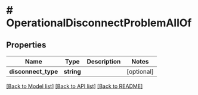 # # OperationalDisconnectProblemAllOf

## Properties

Name | Type | Description | Notes
------------ | ------------- | ------------- | -------------
**disconnect_type** | **string** |  | [optional]

[[Back to Model list]](../../README.md#models) [[Back to API list]](../../README.md#endpoints) [[Back to README]](../../README.md)
